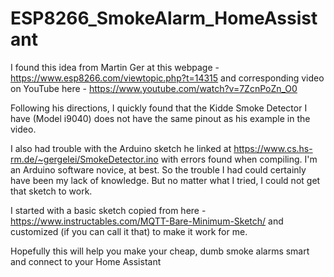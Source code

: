 # ESP8266_SmokeAlarm_HomeAssistant

I found this idea from Martin Ger at this webpage - https://www.esp8266.com/viewtopic.php?t=14315  and corresponding video on YouTube here - https://www.youtube.com/watch?v=7ZcnPoZn_O0

Following his directions, I quickly found that the Kidde Smoke Detector I have (Model i9040) does not have the same pinout as his example in the video.

I also had trouble with the Arduino sketch he linked at https://www.cs.hs-rm.de/~gergelei/SmokeDetector.ino with errors found when compiling. I'm an Arduino software novice, at best. So the trouble I had could certainly have been my lack of knowledge. But no matter what I tried, I could not get that sketch to work.

I started with a basic sketch copied from here - https://www.instructables.com/MQTT-Bare-Minimum-Sketch/   and customized (if you can call it that) to make it work for me.

Hopefully this will help you make your cheap, dumb smoke alarms smart and connect to your Home Assistant
